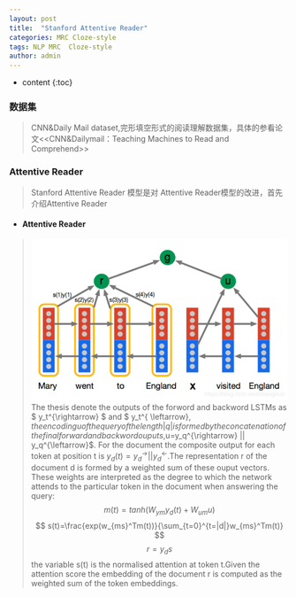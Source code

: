 ```yaml
---
layout: post
title:  "Stanford Attentive Reader"
categories: MRC Cloze-style
tags: NLP MRC  Cloze-style
author: admin
---
```

* content
{:toc}

### 数据集
> CNN&Daily Mail dataset,完形填空形式的阅读理解数据集，具体的参看论文<<CNN&Dailymail：Teaching Machines to Read and Comprehend>>  

### Attentive Reader
> Stanford Attentive Reader 模型是对 Attentive Reader模型的改进，首先介绍Attentive Reader  

* #### Attentive Reader
> ![Attentive Reader Structure](../img/attentiveReader.png "Attentive Reader Structure")  
> The thesis denote the outputs of the forword and backword LSTMs as $ y_t^{\rightarrow} $ and $ y_t^{ \leftarrow}$,the encoding u of the query  of the length |q| is formed by the concatenation of the final forward and backword ouputs,$u=y_q^{\rightarrow} || y_q^{\leftarrow}$. For the document the composite output for each token at position t is $y_d(t)=y_d^{\rightarrow} || y_d^{\leftarrow}$.The representation r of the document d is formed by a weighted sum of these ouput vectors.
> These weights are interpreted as the degree to which the network attends to the particular token in the document when answering the query:
$$
m(t)=tanh(W_{ym}y_d(t) + W_{um}u)
$$
$$
s(t)=\frac{exp(w_{ms}^Tm(t))}{\sum_{t=0}^{t=|d|}w_{ms}^Tm(t)}
$$
$$
r=y_ds
$$
>the variable s(t) is the normalised attention at token t.Given the attention score the embedding   of the document r is computed as the weighted sum of the token embeddings.
>
